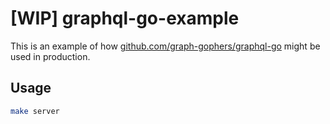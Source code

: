# [WIP] graphql-go-example

This is an example of how [github.com/graph-gophers/graphql-go](https://github.com/graph-gophers/graphql-go)
might be used in production.

## Usage

```sh
make server
```
